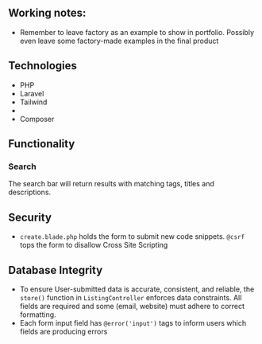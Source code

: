 ## Working notes:
- Remember to leave factory as an example to show in portfolio. Possibly even leave some factory-made examples in the final product

## Technologies
- PHP
- Laravel
- Tailwind
- 
- Composer

## Functionality
### Search
The search bar will return results with matching tags, titles and descriptions.

## Security
- `create.blade.php` holds the form to submit new code snippets. `@csrf` tops the form to disallow Cross Site Scripting

## Database Integrity
- To ensure User-submitted data is accurate, consistent, and reliable, the `store()` function in `ListingController` enforces data constraints. All fields are required and some (email, website) must adhere to correct formatting.
- Each form input field has `@error('input')` tags to inform users which fields are producing errors